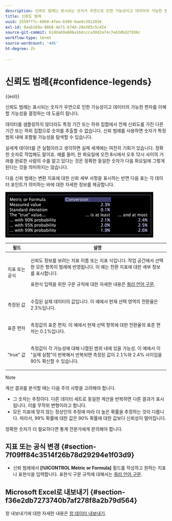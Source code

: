```yaml
---
description: 신뢰도 범례는 표시되는 숫자가 우연으로 인한 가능성이고 데이터의 가능한 편차를 이해할 가능성을 결정하는 데 도움이 됩니다.
title: 신뢰도 범례
uuid: 2559ff7c-6060-4fee-b509-9ae0c3912016
exl-id: 9aab169a-98b8-4e71-b74d-28e385c5c424
source-git-commit: b1dda69a606a16dccca30d2a74c7e63dbd27936c
workflow-type: tm+mt
source-wordcount: '445'
ht-degree: 2%

---
```


# 신뢰도 범례{#confidence-legends}

{{eol}}

신뢰도 범례는 표시되는 숫자가 우연으로 인한 가능성이고 데이터의 가능한 편차를 이해할 가능성을 결정하는 데 도움이 됩니다.

데이터를 샘플링하지 않더라도 특정 기간 또는 하위 집합에서 전체 신뢰도를 가진 다른 기간 또는 하위 집합으로 숫자를 추출할 수 없습니다. 신뢰 범례를 사용하면 숫자가 특정 범위 내에 포함될 가능성을 탐색할 수 있습니다.

실세계 데이터를 큰 실험이라고 생각하면 실제 세계에는 여전히 기회가 있습니다. 정확한 숫자로 작업해도 말이죠. 예를 들어, 한 화요일에 오전 8시에서 오후 12시 사이의 거래를 완료한 사람의 수를 알고 있다는 것은 정확한 동일한 숫자가 다음 화요일에 그렇게 된다는 것을 의미하지는 않습니다.

다음 신뢰 범례는 변환 지표에 대한 신뢰 세부 사항을 표시하는 반면 다음 표는 각 데이터 포인트가 의미하는 바에 대한 자세한 정보를 제공합니다.

![](assets/lgd_ConfidenceLegend.png)

<table id="table_387F22C7EF4E4DE9AD810D3D9204676F"> 
 <thead> 
  <tr> 
   <th colname="col1" class="entry"> 필드 </th> 
   <th colname="col2" class="entry"> 설명 </th> 
  </tr> 
 </thead>
 <tbody> 
  <tr> 
   <td colname="col1"> <p>지표 또는 공식 </p> </td> 
   <td colname="col2"> <p>신뢰도 정보를 보려는 지표 이름 또는 지표 식입니다. 작업 공간에서 선택한 모든 항목이 범례에 반영됩니다. 이 예는 전환 지표에 대한 세부 정보를 표시합니다. </p> <p>표현식 입력을 위한 구문 규칙에 대한 자세한 내용은 <a href="../../../../home/c-get-started/c-qry-lang-syntx/c-qry-lang-syntx.md#concept-15d1d3f5164a47d49468c5acb7299d9f"> 쿼리 언어 구문</a>. </p> </td> 
  </tr> 
  <tr> 
   <td colname="col1"> <p>측정된 값 </p> </td> 
   <td colname="col2"> <p>수집된 실제 데이터의 값입니다. 이 예에서 현재 선택 영역의 전환율은 2.3%입니다. </p> </td> 
  </tr> 
  <tr> 
   <td colname="col1"> <p>표준 편차 </p> </td> 
   <td colname="col2"> <p>측정값의 표준 편차. 이 예에서 현재 선택 항목에 대한 전환율의 표준 편차는 0.1%입니다. </p> </td> 
  </tr> 
  <tr> 
   <td colname="col1"> <p>"true" 값 </p> </td> 
   <td colname="col2"> <p>측정값이 각 가능성에 대해 나열된 범위 내에 있을 가능성. 이 예에서 이 "실제 실험"이 반복해서 반복되면 측정된 값이 2.1%와 2.4% 사이임을 90% 확신할 수 있습니다. </p> </td> 
  </tr> 
 </tbody> 
</table>

>[!NOTE]
>
>계산 결과를 분석할 때는 다음 주의 사항을 고려해야 합니다.
>* 그 숫자는 추정이다. 다른 데이터 세트로 동일한 계산을 반복하면 다른 결과가 표시됩니다. 이를 무작위 변형이라고 합니다.
>* 모든 지표에 맞지 않는 정상인의 추정에 따라 더 높은 확률을 추정하는 것이 다릅니다. 따라서, 99% 확률에 대한 값은 90% 확률에 대한 값보다 신뢰성이 떨어집니다.
>
>정확한 숫자가 더 필요하다면 통계 전문가에게 문의해야 합니다.

## 지표 또는 공식 변경 {#section-7f09ff84c3514f26b78d29294e1f03d9}

* 신뢰 범례에서 **[!UICONTROL Metric or Formula]** 필드를 작성하고 원하는 지표나 표현식을 입력합니다. 표현식 구문 규칙에 대해서는 [쿼리 언어 구문](../../../../home/c-get-started/c-qry-lang-syntx/c-qry-lang-syntx.md#concept-15d1d3f5164a47d49468c5acb7299d9f).

## Microsoft Excel로 내보내기 {#section-f36e2db7273740b7af278f8a2b79d564}

창 내보내기에 대한 자세한 내용은 [창 데이터 내보내기](../../../../home/c-get-started/c-wk-win-wksp/c-exp-win-data.md#concept-8df61d64ed434cc5a499023c44197349).
